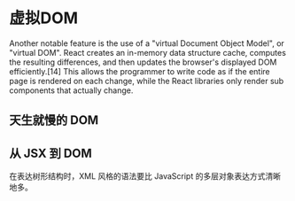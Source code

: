 # 虚拟DOM

Another notable feature is the use of a "virtual Document Object Model", or "virtual DOM". React creates an in-memory data structure cache, computes the resulting differences, and then updates the browser's displayed DOM efficiently.[14] This allows the programmer to write code as if the entire page is rendered on each change, while the React libraries only render sub components that actually change.

## 天生就慢的 DOM


## 从 JSX 到 DOM

在表达树形结构时，XML 风格的语法要比 JavaScript 的多层对象表达方式清晰地多。

